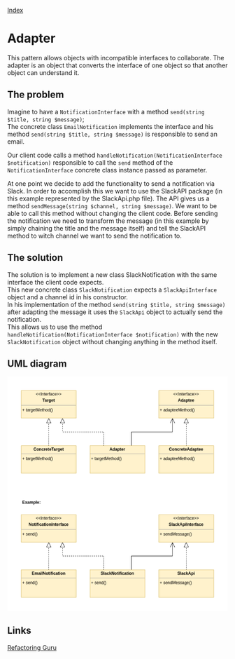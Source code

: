[Index](../../README.md)

# Adapter

This pattern allows objects with incompatible interfaces to collaborate.
The adapter is an object that converts the interface of one object so that another object can understand it.

## The problem

Imagine to have a ```NotificationInterface``` with a method ```send(string $title, string $message)```;<br />
The concrete class ```EmailNotification``` implements the interface and his method ```send(string $title, string $message)``` is responsible to send an email.<br />

Our client code calls a method ```handleNotification(NotificationInterface $notification)``` responsible to call the ```send``` method of the ```NotificationInterface``` concrete class instance passed as parameter.

At one point we decide to add the functionality to send a notification via Slack. In order to accomplish this we want to use the SlackAPI package (in this example represented by the SlackApi.php file).
The API gives us a method ```sendMessage(string $channel, string $message)```. We want to be able to call this method without changing the client code.
Before sending the notification we need to transform the message (in this example by simply chaining the title and the message itself) and tell the SlackAPI method to witch channel we want to send the notification to.

## The solution

The solution is to implement a new class SlackNotification with the same interface the client code expects.<br />
This new concrete class ```SlackNotification``` expects a ```SlackApiInterface``` object and a channel id in his constructor.<br />
In his implementation of the method ```send(string $title, string $message)``` after adapting the message it uses the ```SlackApi``` object to actually send the notification.<br />
This allows us to use the method ```handleNotification(NotificationInterface $notification)``` with the new ```SlackNotification``` object without changing anything in the method itself.

## UML diagram
![Adapter UML Diagram](../../assets/uml/adapter.png)

## Links
[Refactoring Guru](https://refactoring.guru/design-patterns/adapter)<br />
